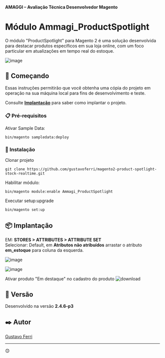 **AMAGGI – Avaliação Técnica Desenvolvedor Magento**

# Módulo Ammagi_ProductSpotlight
O módulo "ProductSpotlight" para Magento 2 é uma solução desenvolvida para destacar produtos específicos em sua loja online, com um foco particular em atualizações em tempo real do estoque.

![image](https://github.com/gustavoferri/magento2-product-spotlight-stock-realtime/assets/24641762/e725a16c-9868-4c01-abb0-cba356f7e193)



## 🚀 Começando

Essas instruções permitirão que você obtenha uma cópia do projeto em operação na sua máquina local para fins de desenvolvimento e teste.

Consulte **[Implantação](#-implanta%C3%A7%C3%A3o)** para saber como implantar o projeto.

### 📋 Pré-requisitos

Ativar Sample Data:

```
bin/magento sampledata:deploy  
```

### 🔧 Instalação

Clonar projeto

```
git clone https://github.com/gustavoferri/magento2-product-spotlight-stock-realtime.git
```

Habilitar módulo:

```
bin/magento module:enable Ammagi_ProductSpotlight
```

Executar setup:upgrade

```
bin/magento set:up
```

## 📦 Implantação

EM: **STORES > ATTRIBUTES > ATTRIBUTE SET**  
Selecionar: Default, em **Atributos não atribuídos** arrastar o atributo **em_estoque** para coluna da esquerda.

![image](https://github.com/gustavoferri/magento2-product-spotlight-stock-realtime/assets/24641762/59b3ed46-6ec8-402a-a4e9-7828706144ee)

![image](https://github.com/gustavoferri/magento2-product-spotlight-stock-realtime/assets/24641762/4a17ef25-50a0-41d4-946a-b7f0b5e7a3ac)

Ativar produto "Em destaque" no cadastro do produto
![download](https://github.com/gustavoferri/magento2-product-spotlight-stock-realtime/assets/24641762/910ff88f-2f8c-4e97-8e03-8ac10ff76542)



## 📌 Versão

Desenvolvido na versão **2.4.6-p3**

## ✒️ Autor

[Gustavo Ferri](https://www.linkedin.com/in/gustavoferri)


---
😊
      			
